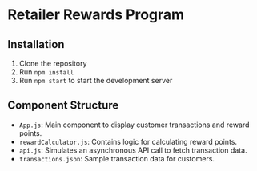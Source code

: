 # Retailer Rewards Program
 
## Installation
1. Clone the repository
2. Run `npm install`
3. Run `npm start` to start the development server
 
## Component Structure
- `App.js`: Main component to display customer transactions and reward points.
- `rewardCalculator.js`: Contains logic for calculating reward points.
- `api.js`: Simulates an asynchronous API call to fetch transaction data.
- `transactions.json`: Sample transaction data for customers.